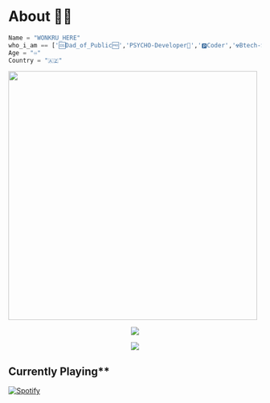 # About 👨‍💻
```python
Name = "WONKRU_HERE"
who_i_am == ['🆒️Dad_of_Public🆓️','PSYCHO-Developer💯','🅿️Coder','☢️Btech-Student','🚫Noobie']
Age = "♾️"
Country = "🇦🇿"
```

<img src="https://camo.githubusercontent.com/992babdffd8c74a1502de375fbdf7e4d54773242/68747470733a2f2f6d656469612e67697068792e636f6d2f6d656469612f53576f536b4e36447854737a71494b4571762f67697068792e676966" width="495px">

<br>
<p align="center"><a href="https://github.com/a-dark-prince"><img src="https://github-readme-stats.vercel.app/api?username=wonkru-bot&show_icons=true&theme=radical"></a></p>


<p align="center"><a href="https://github.com/a-dark-prince"><img src="https://github-readme-stats.vercel.app/api/top-langs/?username=wonkru-bot&theme=radical&layout=compact"></a></p> 

## Currently Playing**
[![Spotify](https://novatorem.vercel.app/api/spotify)](https://www.last.fm/user/AmaanAhmed)
